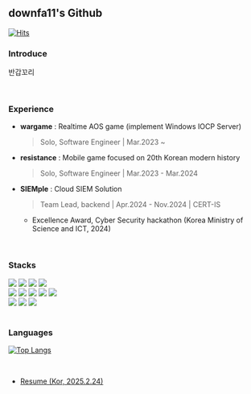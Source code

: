 ## downfa11's Github

[![Hits](https://hits.seeyoufarm.com/api/count/incr/badge.svg?url=https%3A%2F%2Fgithub.com%2Fdownfa11&count_bg=%2379C83D&title_bg=%23555555&icon=openlayers.svg&icon_color=%23E7E7E7&title=hits&edge_flat=false)](https://hits.seeyoufarm.com)

### Introduce

반갑꼬리

<br>

### Experience
- **wargame** : Realtime AOS game (implement Windows IOCP Server)
  
    > Solo, Software Engineer | Mar.2023 ~
    
- **resistance** : Mobile game focused on 20th Korean modern history
  
    > Solo, Software Engineer | Mar.2023 - Mar.2024
    
- **SIEMple** : Cloud SIEM Solution
  
  > Team Lead, backend | Apr.2024 - Nov.2024 | CERT-IS
    
  - Excellence Award, Cyber Security hackathon (Korea Ministry of Science and ICT, 2024)

<br>

### Stacks

<div>
<img src="https://img.shields.io/badge/Spring%20Webflux-6DB33F?style=flat-square&logo=spring&logoColor=white"/>
<img src="https://img.shields.io/badge/Spring%20MVC-6DB33F?style=flat-square&logo=spring&logoColor=white"/>
<img src="https://img.shields.io/badge/Spring%20Data%20JPA-6DB33F?style=flat-square&logo=spring&logoColor=white"/>
<img src="https://img.shields.io/badge/Spring%20Security-6DB33F?style=flat-square&logo=spring-security&logoColor=white"/>
</div>

<div>
<img src="https://img.shields.io/badge/MySQL-4479A1?style=flat-square&logo=mysql&logoColor=white"/>
<img src="https://img.shields.io/badge/PostgreSQL-4169E1?style=flat-square&logo=postgresql&logoColor=white"/>
<img src="https://img.shields.io/badge/Apache%20Kafka-231F28?style=flat-square&logo=apache-kafka&logoColor=white"/>
<img src="https://img.shields.io/badge/Redis-DC382D?style=flat-square&logo=redis&logoColor=white"/>
<img src="https://img.shields.io/badge/ElasticSearch-005571?style=flat-square&logo=elasticsearch&logoColor=white"/>
</div>
  
<div>
<img src="https://img.shields.io/badge/GitHub%20Actions-2088FF?style=flat-square&logo=github-actions&logoColor=white"/>
<img src="https://img.shields.io/badge/Kubernetes-326CE5?style=flat-square&logo=kubernetes&logoColor=white"/>
<img src="https://img.shields.io/badge/IOCP%20Socket-000000?style=flat-square&logo=windows&logoColor=white"/>
</div>

<br>

### Languages

[![Top Langs](https://github-readme-stats.vercel.app/api/top-langs/?username=downfa11&layout=compact&theme=tokyonight)](https://github.com/anuraghazra/github-readme-stats)

<br>

- [Resume (Kor, 2025.2.24)](https://drive.google.com/file/d/1kHTCHqSZ-EBFX5kfwgyo0vCDG_3gnD6S/view?usp=sharing)


  

</br>

